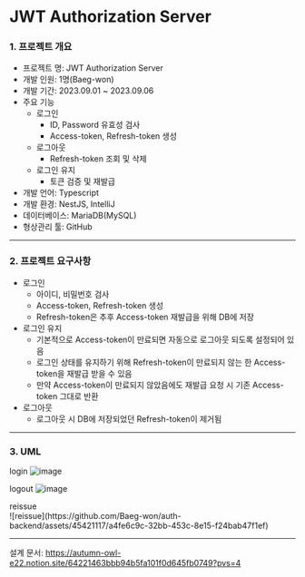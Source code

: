 # JWT Authorization Server

### 1. 프로젝트 개요
- 프로젝트 명: JWT Authorization Server
- 개발 인원: 1명(Baeg-won)
- 개발 기간: 2023.09.01 ~ 2023.09.06
- 주요 기능
  - 로그인
    - ID, Password 유효성 검사
    - Access-token, Refresh-token 생성
  - 로그아웃
    - Refresh-token 조회 및 삭제
  - 로그인 유지
    - 토큰 검증 및 재발급
- 개발 언어: Typescript
- 개발 환경: NestJS, IntelliJ
- 데이터베이스: MariaDB(MySQL)
- 형상관리 툴: GitHub

<hr>

### 2. 프로젝트 요구사항
- 로그인
  - 아이디, 비밀번호 검사
  - Access-token, Refresh-token 생성
  - Refresh-token은 추후 Access-token 재발급을 위해 DB에 저장
- 로그인 유지
  - 기본적으로 Access-token이 만료되면 자동으로 로그아웃 되도록 설정되어 있음
  - 로그인 상태를 유지하기 위해 Refresh-token이 만료되지 않는 한 Access-token을 재발급 받을 수 있음
  - 만약 Access-token이 만료되지 않았음에도 재발급 요청 시 기존 Access-token 그대로 반환
- 로그아웃
  - 로그아웃 시 DB에 저장되었던 Refresh-token이 제거됨

<hr>

### 3. UML
login
![image](https://github.com/Baeg-won/auth-backend/assets/45421117/f83dc212-9e35-4323-9b62-3c9ef7e2c04e)

logout
![image](https://github.com/Baeg-won/auth-backend/assets/45421117/78f97839-f3fb-4cb3-800b-2cc1343cff62)

<summary>reissue</summary>
  
<detail>
![reissue](https://github.com/Baeg-won/auth-backend/assets/45421117/a4fe6c9c-32bb-453c-8e15-f24bab47f1ef)
</detail>

<hr>

설계 문서:
https://autumn-owl-e22.notion.site/64221463bbb94b5fa101f0d645fb0749?pvs=4
